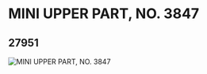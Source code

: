 # MINI UPPER PART, NO. 3847
## 27951
![MINI UPPER PART, NO. 3847](https://lc-www-live-s.legocdn.com/media/bricks/5/2/6188844.jpg)